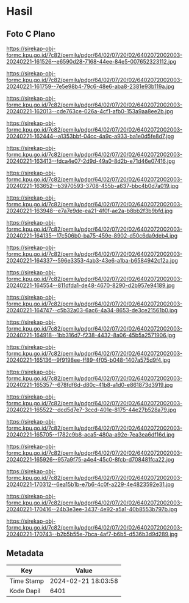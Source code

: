 # Hasil

## Foto C Plano

https://sirekap-obj-formc.kpu.go.id/7c82/pemilu/pdpr/64/02/07/20/02/6402072002003-20240221-161526--e6590d28-7168-44ee-84e5-007652323112.jpg

https://sirekap-obj-formc.kpu.go.id/7c82/pemilu/pdpr/64/02/07/20/02/6402072002003-20240221-161759--7e5e98b4-79c6-48e6-aba8-2381e93b119a.jpg

https://sirekap-obj-formc.kpu.go.id/7c82/pemilu/pdpr/64/02/07/20/02/6402072002003-20240221-162013--cde763ce-026a-4cf1-afb0-153a9aa8ee2b.jpg

https://sirekap-obj-formc.kpu.go.id/7c82/pemilu/pdpr/64/02/07/20/02/6402072002003-20240221-162444--a1353bbf-04cc-4a9c-a933-ba1e0d5fe8d7.jpg

https://sirekap-obj-formc.kpu.go.id/7c82/pemilu/pdpr/64/02/07/20/02/6402072002003-20240221-163413--fdca4e07-2d9d-49a0-8d2b-e71d46e07416.jpg

https://sirekap-obj-formc.kpu.go.id/7c82/pemilu/pdpr/64/02/07/20/02/6402072002003-20240221-163652--b3970593-3708-455b-a637-bbc4b0d7a019.jpg

https://sirekap-obj-formc.kpu.go.id/7c82/pemilu/pdpr/64/02/07/20/02/6402072002003-20240221-163948--e7a7e9de-ea21-4f0f-ae2a-b8bb2f3b9bfd.jpg

https://sirekap-obj-formc.kpu.go.id/7c82/pemilu/pdpr/64/02/07/20/02/6402072002003-20240221-164135--17c506b0-ba75-459e-8902-d50c6da9deb4.jpg

https://sirekap-obj-formc.kpu.go.id/7c82/pemilu/pdpr/64/02/07/20/02/6402072002003-20240221-164337--596e3353-4ab3-43e6-a1ba-b6584942c12a.jpg

https://sirekap-obj-formc.kpu.go.id/7c82/pemilu/pdpr/64/02/07/20/02/6402072002003-20240221-164554--811dfda1-de48-4670-8290-d2b957e94189.jpg

https://sirekap-obj-formc.kpu.go.id/7c82/pemilu/pdpr/64/02/07/20/02/6402072002003-20240221-164747--c5b32a03-6ac6-4a34-8653-de3ce21561b0.jpg

https://sirekap-obj-formc.kpu.go.id/7c82/pemilu/pdpr/64/02/07/20/02/6402072002003-20240221-164918--1bb316d7-f238-4432-8a06-45b5a2571906.jpg

https://sirekap-obj-formc.kpu.go.id/7c82/pemilu/pdpr/64/02/07/20/02/6402072002003-20240221-165136--9f9198ee-ff89-4f05-b048-1407a575d9f4.jpg

https://sirekap-obj-formc.kpu.go.id/7c82/pemilu/pdpr/64/02/07/20/02/6402072002003-20240221-165357--678fdf6d-d80c-41b8-a1d0-e861873d3919.jpg

https://sirekap-obj-formc.kpu.go.id/7c82/pemilu/pdpr/64/02/07/20/02/6402072002003-20240221-165522--dcd5d7e7-3ccd-401e-8175-44e27b528a79.jpg

https://sirekap-obj-formc.kpu.go.id/7c82/pemilu/pdpr/64/02/07/20/02/6402072002003-20240221-165705--1782c9b8-aca5-480a-a92e-7ea3ea6df16d.jpg

https://sirekap-obj-formc.kpu.go.id/7c82/pemilu/pdpr/64/02/07/20/02/6402072002003-20240221-165926--957a9f75-a4e4-45c0-8fcb-d708481fca22.jpg

https://sirekap-obj-formc.kpu.go.id/7c82/pemilu/pdpr/64/02/07/20/02/6402072002003-20240221-170312--6ea15b1b-e7b6-4c0f-a229-4e4823592e31.jpg

https://sirekap-obj-formc.kpu.go.id/7c82/pemilu/pdpr/64/02/07/20/02/6402072002003-20240221-170416--24b3e3ee-3437-4e92-a5a1-40b8553b797b.jpg

https://sirekap-obj-formc.kpu.go.id/7c82/pemilu/pdpr/64/02/07/20/02/6402072002003-20240221-170743--b2b5b55e-7bca-4af7-b6b5-d536b3d9d289.jpg


## Metadata

| Key        | Value               |
| ---------- | ------------------- |
| Time Stamp | 2024-02-21 18:03:58 |
| Kode Dapil | 6401                |



